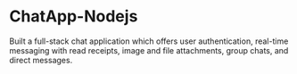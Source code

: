 # ChatApp-Nodejs
Built a full-stack chat application which offers user authentication, real-time messaging with read receipts, image and file attachments, group chats, and direct messages.
